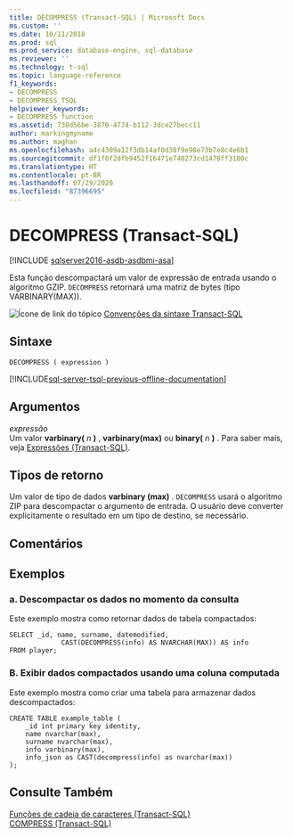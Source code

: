 ```yaml
---
title: DECOMPRESS (Transact-SQL) | Microsoft Docs
ms.custom: ''
ms.date: 10/11/2018
ms.prod: sql
ms.prod_service: database-engine, sql-database
ms.reviewer: ''
ms.technology: t-sql
ms.topic: language-reference
f1_keywords:
- DECOMPRESS
- DECOMPRESS_TSQL
helpviewer_keywords:
- DECOMPRESS function
ms.assetid: 738d56be-3870-4774-b112-3dce27becc11
author: markingmyname
ms.author: maghan
ms.openlocfilehash: a4c4309a12f3db14af0d38f9e98e73b7e8c4e6b1
ms.sourcegitcommit: df1f0f2dfb9452f16471e740273cd1478ff3100c
ms.translationtype: HT
ms.contentlocale: pt-BR
ms.lasthandoff: 07/29/2020
ms.locfileid: "87396695"
---
```

# <a name="decompress-transact-sql"></a>DECOMPRESS (Transact-SQL)
[!INCLUDE [sqlserver2016-asdb-asdbmi-asa](../../includes/applies-to-version/sqlserver2016-asdb-asdbmi-asa.md)]

Esta função descompactará um valor de expressão de entrada usando o algoritmo GZIP. `DECOMPRESS` retornará uma matriz de bytes (tipo VARBINARY(MAX)).  
  
 ![Ícone de link do tópico](../../database-engine/configure-windows/media/topic-link.gif "Ícone de link do tópico") [Convenções da sintaxe Transact-SQL](../../t-sql/language-elements/transact-sql-syntax-conventions-transact-sql.md)  
  
## <a name="syntax"></a>Sintaxe  
  
```  
DECOMPRESS ( expression )  
```  
  
[!INCLUDE[sql-server-tsql-previous-offline-documentation](../../includes/sql-server-tsql-previous-offline-documentation.md)]

## <a name="arguments"></a>Argumentos
 *expressão*  
Um valor **varbinary(** _n_ **)** , **varbinary(max)** ou **binary(** _n_ **)** . Para saber mais, veja [Expressões &#40;Transact-SQL&#41;](../../t-sql/language-elements/expressions-transact-sql.md).  
  
## <a name="return-types"></a>Tipos de retorno  
Um valor de tipo de dados **varbinary (max)** . `DECOMPRESS` usará o algoritmo ZIP para descompactar o argumento de entrada. O usuário deve converter explicitamente o resultado em um tipo de destino, se necessário.  
  
## <a name="remarks"></a>Comentários  
  
## <a name="examples"></a>Exemplos  
  
### <a name="a-decompress-data-at-query-time"></a>a. Descompactar os dados no momento da consulta  
Este exemplo mostra como retornar dados de tabela compactados:  
  
```  
SELECT _id, name, surname, datemodified,  
             CAST(DECOMPRESS(info) AS NVARCHAR(MAX)) AS info  
FROM player;  
```  
  
### <a name="b-display-compressed-data-using-computed-column"></a>B. Exibir dados compactados usando uma coluna computada  
Este exemplo mostra como criar uma tabela para armazenar dados descompactados:  
  
```  
CREATE TABLE example_table (  
    _id int primary key identity,  
    name nvarchar(max),  
    surname nvarchar(max),  
    info varbinary(max),  
    info_json as CAST(decompress(info) as nvarchar(max))  
);  
```  
  
## <a name="see-also"></a>Consulte Também  
 [Funções de cadeia de caracteres &#40;Transact-SQL&#41;](../../t-sql/functions/string-functions-transact-sql.md)   
 [COMPRESS &#40;Transact-SQL&#41;](../../t-sql/functions/compress-transact-sql.md)  
  
  
